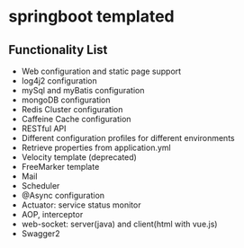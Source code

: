 # springboot templated

## Functionality List
- Web configuration and static page support 
- log4j2 configuration
- mySql and myBatis configuration
- mongoDB configuration
- Redis Cluster configuration
- Caffeine Cache configuration
- RESTful API
- Different configuration profiles for different environments
- Retrieve properties from application.yml
- Velocity template (deprecated)
- FreeMarker template
- Mail
- Scheduler
- @Async configuration
- Actuator: service status monitor
- AOP, interceptor
- web-socket: server(java) and client(html with vue.js)
- Swagger2